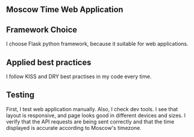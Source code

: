 ## Moscow Time Web Application

## Framework Choice

I choose Flask python framework, because it suitable for web applications.

## Applied best practices

I follow KISS and DRY best practises in my code every time.

## Testing

First, I test web application manually. Also, I check dev tools.
I see that layout is responsive, and page looks good in different devices and sizes.
I verify that the API requests are being sent correctly and that the time displayed is accurate according to Moscow's timezone. 

